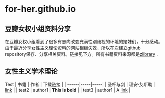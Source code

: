 # for-her.github.io 
## 豆瓣女权小组资料分享

在豆瓣女权小组看到了很多有志向改变充满性别歧视的环境的媎妹们，十分感动。由于最近分享女性主义理论资料的网站相继失效，所以在次建立github repository保存、分享相关资料。链接见下方。所有书籍资料来源都是[zlibrary](https://z-lib.org/) . 

## 女性主义学术理论
Test
| 书籍        | 作者      | 下载链接 |
| ------|-----|-----|
| 圣杯与剑  	| 理安·艾斯勒 	| [link](https://github.com/QoQ-2022/for-her.github.io/blob/a1ebcea74fbcf3170389cadf337786fcd0abbe0c/%E7%90%86%E8%AE%BA%E8%B5%84%E6%96%99/%E5%9C%A3%E6%9D%AF%E4%B8%8E%E5%89%91%20%E6%88%91%E4%BB%AC%E7%9A%84%E5%8E%86%E5%8F%B2%EF%BC%8C%E6%88%91%E4%BB%AC%E7%9A%84%E6%9C%AA%E6%9D%A5%20%E7%A4%BE%E7%A7%91%E6%96%87%E7%8C%AE%E7%B2%BE%E5%93%81%E8%AF%91%E5%BA%93%C2%B7%E6%94%BF%E6%B3%95%E7%A4%BE%E4%BC%9A%E7%B3%BB%E5%88%97%20%E6%9D%83-%E6%80%A7-%E9%92%B1%E4%B8%89%E9%83%A8%E6%9B%B2%20by%20%EF%BC%88%E7%BE%8E%EF%BC%89%E7%90%86%E5%AE%89%C2%B7%E8%89%BE%E6%96%AF%E5%8B%92%20Riane%20Eisler%20%E8%91%97,%20%E7%A8%8B%E5%BF%97%E6%B0%91%20%E8%AF%91%20(z-lib.org).pdf) 	|
| test2  	| author1 	| **This is bold** 	|
| test3 	| author1 	| A [link](http://www.github.com) 	|
